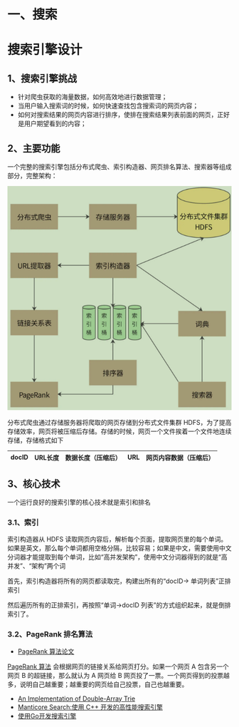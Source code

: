 # 一、搜索

# 搜索引擎设计

## 1、搜索引擎挑战

- 针对爬虫获取的海量数据，如何高效地进行数据管理；
- 当用户输入搜索词的时候，如何快速查找包含搜索词的网页内容；
- 如何对搜索结果的网页内容进行排序，使排在搜索结果列表前面的网页，正好是用户期望看到的内容；

## 2、主要功能

一个完整的搜索引擎包括分布式爬虫、索引构造器、网页排名算法、搜索器等组成部分，完整架构：

![](image/搜索引擎-基础架构.png)

分布式爬虫通过存储服务器将爬取的网页存储到分布式文件集群 HDFS，为了提高存储效率，网页将被压缩后存储。存储的时候，网页一个文件挨着一个文件地连续存储，存储格式如下

docID | URL长度 | 数据长度（压缩后）|URL | 网页内容数据（压缩后）
------|------|------|------|------

## 3、核心技术

一个运行良好的搜索引擎的核心技术就是索引和排名

### 3.1、索引

索引构造器从 HDFS 读取网页内容后，解析每个页面，提取网页里的每个单词。如果是英文，那么每个单词都用空格分隔，比较容易；如果是中文，需要使用中文分词器才能提取到每个单词，比如“高并发架构”，使用中文分词器得到的就是“高并发”、“架构”两个词

首先，索引构造器将所有的网页都读取完，构建出所有的“docID-> 单词列表”正排索引

然后遍历所有的正排索引，再按照“单词→docID 列表”的方式组织起来，就是倒排索引了。

### 3.2、PageRank 排名算法

- [PageRank 算法论文](http://ilpubs.stanford.edu:8090/422/1/1999-66.pdf)

[PageRank 算法](https://en.wikipedia.org/wiki/PageRank) 会根据网页的链接关系给网页打分。如果一个网页 A 包含另一个网页 B 的超链接，那么就认为 A 网页给 B 网页投了一票。一个网页得到的投票越多，说明自己越重要；越重要的网页给自己投票，自己也越重要。


- [An Implementation of Double-Array Trie](https://linux.thai.net/~thep/datrie/datrie.html)
- [Manticore Search:使用 C++ 开发的高性能搜索引擎](https://manual.manticoresearch.com/Introduction)
- [使用Go开发搜索引擎](https://github.com/johnlui/DIYSearchEngine)
